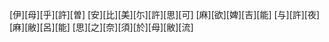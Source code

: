 [伊][母][乎][許][曽] [安][比][美][尓][許][思][可] [麻][欲][婢][吉][能] [与][許][夜][麻][敝][呂][能] [思][之][奈][須][於][母][敝][流]
